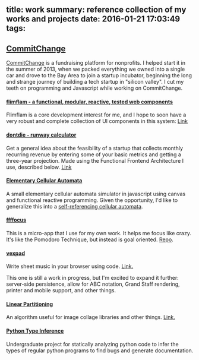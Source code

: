 title: work
summary: reference collection of my works and projects
date: 2016-01-21 17:03:49
tags:
---

## [CommitChange](https://commitchange.com)

[CommitChange](https://commitchange.com) is a fundraising platform for nonprofits. I helped start it in the summer of 2013, when we packed everything we owned into a single car and drove to the Bay Area to join a startup incubator, beginning the long and strange journey of building a tech startup in "silicon valley". I cut my teeth on programming and Javascript while working on CommitChange.

#### [flimflam - a functional, modular, reactive, tested web components](http://flimflamjs.github.io)

Flimflam is a core development interest for me, and I hope to soon have a very robust and complete collection of UI components in this system: [Link](http://flimflamjs.github.io)

#### [dontdie - runway calculator](http://www.jayrbolton.com/dontdie)

Get a general idea about the feasibility of a startup that collects monthly recurring revenue by entering some of your basic metrics and getting a three-year projection. Made using the Functional Frontend Architecture I use, described below. [Link](http://www.jayrbolton.com/dontdie.)

#### [Elementary Cellular Automata](http://www.jayrbolton.com/elementary_cellular_automata/)

A small elementary cellular automata simulator in javascript using canvas and functional reactive programming. Given the opportunity, I'd like to generalize this into a [self-referencing cellular automata](http://mitpress.mit.edu/sites/default/files/titles/content/alife14/978-0-262-32621-6-ch083.pdf).

#### [ffffocus](http://www.jayrbolton.com/ffffocus)

This is a micro-app that I use for my own work. It helps me focus like crazy. It's like the Pomodoro Technique, but instead is goal oriented. [Repo](github.com/jayrbolton/ffffocus).

#### [vexpad](http://www.jayrbolton.com/code-compose/)

Write sheet music in your browser using code. [Link.](http://www.jayrbolton.com/code-compose/)

This one is still a work in progress, but I'm excited to expand it further: server-side persistence, allow for ABC notation, Grand Staff rendering, printer and mobile support, and other things.

#### [Linear Partitioning](https://github.com/jayrbolton/linear-partitioning)

An algorithm useful for image collage libraries and other things. [Link.](https://github.com/jayrbolton/linear-partitioning)

#### [Python Type Inference](https://github.com/jayrbolton/python-type-inferencer)

Undergraduate project for statically analyzing python code to infer the types of regular python programs to find bugs and generate documentation.

